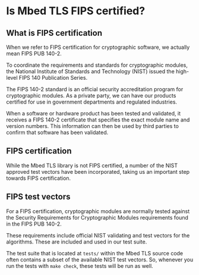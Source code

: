 # Is Mbed TLS FIPS certified?

## What is FIPS certification
When we refer to FIPS certification for cryptographic software, we actually mean FIPS PUB 140-2.

To coordinate the requirements and standards for cryptographic modules, the National Institute of Standards and Technology (NIST) issued the high-level FIPS 140 Publication Series.

The FIPS 140-2 standard is an official security accreditation program for cryptographic modules. As a private party, we can have our products certified for use in government departments and regulated industries.

When a software or hardware product has been tested and validated, it receives a FIPS 140-2 certificate that specifies the exact module name and version numbers. This information can then be used by third parties to confirm that software has been validated.

## FIPS certification
While the Mbed TLS library is not FIPS certified, a number of the NIST approved test vectors have been incorporated, taking us an important step towards FIPS certification.

## FIPS test vectors
For a FIPS certification, cryptographic modules are normally tested against the Security Requirements for Cryptographic Modules requirements found in the FIPS PUB 140-2.

These requirements include official NIST validating and test vectors for the algorithms. These are included and used in our test suite.

The test suite that is located at `tests/` within the Mbed TLS source code often contains a subset of the available NIST test vectors. So, whenever you run the tests with `make check`, these tests will be run as well.

<!--", is-mbedtls-fips-certified,"Describes the FIPS 140-2 certification and the current status of Mbed TLS certification and presence of the validation and test vectors","NIST, FIPS, FIPS 140-2, 140-2, test vectors, validation vectors, cavp","nist, fips, test vectors, validation, cavp, certification, test suite, accreditation, security",published,"2013-06-25 08:56:00",1,7684,"2015-07-24 11:39:00","Paul Bakker"-->
